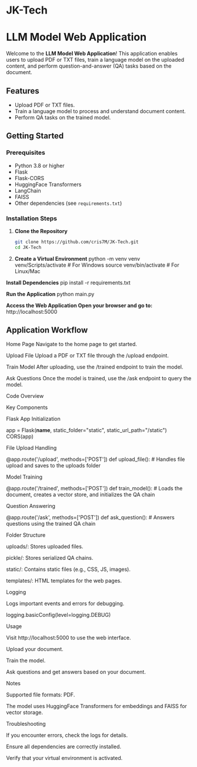 # JK-Tech

# LLM Model Web Application

Welcome to the **LLM Model Web Application**! This application enables users to upload PDF or TXT files, train a language model on the uploaded content, and perform question-and-answer (QA) tasks based on the document.

## Features
- Upload PDF or TXT files.
- Train a language model to process and understand document content.
- Perform QA tasks on the trained model.

## Getting Started

### Prerequisites
- Python 3.8 or higher
- Flask
- Flask-CORS
- HuggingFace Transformers
- LangChain
- FAISS
- Other dependencies (see `requirements.txt`)

### Installation Steps

1. **Clone the Repository**
   ```bash
   git clone https://github.com/cris7M/JK-Tech.git
   cd JK-Tech


2. **Create a Virtual Environment**
python -m venv venv
venv/Scripts/activate  # For Windows
source venv/bin/activate  # For Linux/Mac


**Install Dependencies**
pip install -r requirements.txt


**Run the Application**
python main.py


**Access the Web Application Open your browser and go to:**
http://localhost:5000


## Application Workflow

Home Page
Navigate to the home page to get started.

Upload File
Upload a PDF or TXT file through the /upload endpoint.

Train Model
After uploading, use the /trained endpoint to train the model.

Ask Questions
Once the model is trained, use the /ask endpoint to query the model.

Code Overview

Key Components

Flask App Initialization

app = Flask(__name__, static_folder="static", static_url_path="/static")
CORS(app)

File Upload Handling

@app.route('/upload', methods=['POST'])
def upload_file():
    # Handles file upload and saves to the uploads folder

Model Training

@app.route('/trained', methods=['POST'])
def train_model():
    # Loads the document, creates a vector store, and initializes the QA chain

Question Answering

@app.route('/ask', methods=['POST'])
def ask_question():
    # Answers questions using the trained QA chain

Folder Structure

uploads/: Stores uploaded files.

pickle/: Stores serialized QA chains.

static/: Contains static files (e.g., CSS, JS, images).

templates/: HTML templates for the web pages.

Logging

Logs important events and errors for debugging.

logging.basicConfig(level=logging.DEBUG)

Usage

Visit http://localhost:5000 to use the web interface.

Upload your document.

Train the model.

Ask questions and get answers based on your document.

Notes

Supported file formats: PDF.

The model uses HuggingFace Transformers for embeddings and FAISS for vector storage.

Troubleshooting

If you encounter errors, check the logs for details.

Ensure all dependencies are correctly installed.

Verify that your virtual environment is activated.
